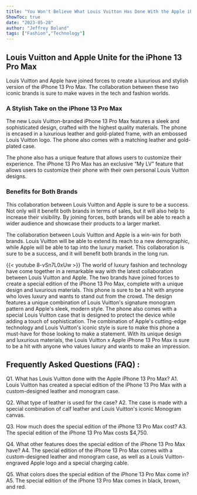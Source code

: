 ```yaml
---
title: "You Won't Believe What Louis Vuitton Has Done With the Apple iPhone 13 Pro Max!"
ShowToc: true 
date: "2023-05-28"
author: "Jeffrey Boland" 
tags: ["Fashion","Technology"]
---
```

## Louis Vuitton and Apple Unite for the iPhone 13 Pro Max 

Louis Vuitton and Apple have joined forces to create a luxurious and stylish version of the iPhone 13 Pro Max. The collaboration between these two iconic brands is sure to make waves in the tech and fashion worlds.

### A Stylish Take on the iPhone 13 Pro Max

The new Louis Vuitton-branded iPhone 13 Pro Max features a sleek and sophisticated design, crafted with the highest quality materials. The phone is encased in a luxurious leather and gold-plated frame, with an embossed Louis Vuitton logo. The phone also comes with a matching leather and gold-plated case.

The phone also has a unique feature that allows users to customize their experience. The iPhone 13 Pro Max has an exclusive “My LV” feature that allows users to customize their phone with their own personal Louis Vuitton designs.

### Benefits for Both Brands

This collaboration between Louis Vuitton and Apple is sure to be a success. Not only will it benefit both brands in terms of sales, but it will also help to increase their visibility. By joining forces, both brands will be able to reach a wider audience and showcase their products to a larger market.

The collaboration between Louis Vuitton and Apple is a win-win for both brands. Louis Vuitton will be able to extend its reach to a new demographic, while Apple will be able to tap into the luxury market. This collaboration is sure to be a success, and it will benefit both brands in the long run.

{{< youtube 8-vSn7L0xUw >}} 
The world of luxury fashion and technology have come together in a remarkable way with the latest collaboration between Louis Vuitton and Apple. The two brands have joined forces to create a special edition of the iPhone 13 Pro Max, complete with a unique design and luxurious materials. This phone is sure to be a hit with anyone who loves luxury and wants to stand out from the crowd. The design features a unique combination of Louis Vuitton's signature monogram pattern and Apple's sleek, modern style. The phone also comes with a special Louis Vuitton case that is designed to protect the device while adding a touch of sophistication. The combination of Apple's cutting-edge technology and Louis Vuitton's iconic style is sure to make this phone a must-have for those looking to make a statement. With its unique design and luxurious materials, the Louis Vuitton x Apple iPhone 13 Pro Max is sure to be a hit with anyone who values luxury and wants to make an impression.

## Frequently Asked Questions (FAQ) :
Q1. What has Louis Vuitton done with the Apple iPhone 13 Pro Max?
A1. Louis Vuitton has created a special edition of the iPhone 13 Pro Max with a custom-designed leather and monogram case.

Q2. What type of leather is used for the case?
A2. The case is made with a special combination of calf leather and Louis Vuitton's iconic Monogram canvas.

Q3. How much does the special edition of the iPhone 13 Pro Max cost?
A3. The special edition of the iPhone 13 Pro Max costs $4,750.

Q4. What other features does the special edition of the iPhone 13 Pro Max have?
A4. The special edition of the iPhone 13 Pro Max comes with a custom-designed leather and monogram case, as well as a Louis Vuitton-engraved Apple logo and a special charging cable.

Q5. What colors does the special edition of the iPhone 13 Pro Max come in?
A5. The special edition of the iPhone 13 Pro Max comes in black, brown, and red.


